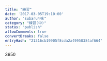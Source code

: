 ```yaml
---
title: "練習"
date: '2017-03-05T19:10:00'
author: "subaru44k"
category: "練習(中)"
status: "publish"
allowComments: true
convertBreaks: false
entryHash: "21316cb19905f8cda2a49958384af664"
---
```

3950
